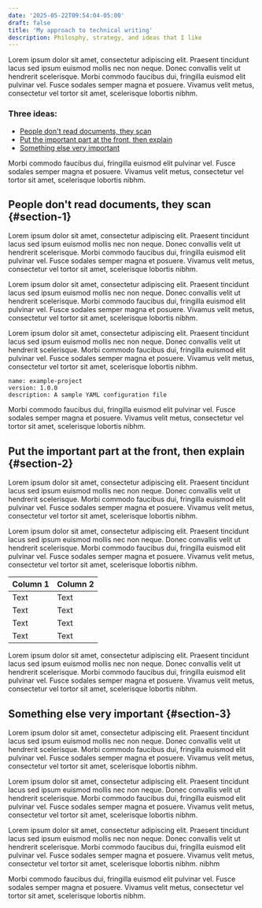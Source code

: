 ```yaml
---
date: '2025-05-22T09:54:04-05:00'
draft: false
title: 'My approach to technical writing'
description: Philosphy, strategy, and ideas that I like
---
```




Lorem ipsum dolor sit amet, consectetur adipiscing elit. Praesent tincidunt lacus sed ipsum euismod mollis nec non neque. Donec convallis velit ut hendrerit scelerisque. Morbi commodo faucibus dui, fringilla euismod elit pulvinar vel. Fusce sodales semper magna et posuere. Vivamus velit metus, consectetur vel tortor sit amet, scelerisque lobortis nibhm.

### Three ideas:
- [People don't read documents, they scan](#section-1)
- [Put the important part at the front, then explain](#section-2)
- [Something else very important](#section-3)

Morbi commodo faucibus dui, fringilla euismod elit pulvinar vel. Fusce sodales semper magna et posuere. Vivamus velit metus, consectetur vel tortor sit amet, scelerisque lobortis nibhm.

## People don't read documents, they scan {#section-1}


Lorem ipsum dolor sit amet, consectetur adipiscing elit. Praesent tincidunt lacus sed ipsum euismod mollis nec non neque. Donec convallis velit ut hendrerit scelerisque. Morbi commodo faucibus dui, fringilla euismod elit pulvinar vel. Fusce sodales semper magna et posuere. Vivamus velit metus, consectetur vel tortor sit amet, scelerisque lobortis nibhm.

Lorem ipsum dolor sit amet, consectetur adipiscing elit. Praesent tincidunt lacus sed ipsum euismod mollis nec non neque. Donec convallis velit ut hendrerit scelerisque. Morbi commodo faucibus dui, fringilla euismod elit pulvinar vel. Fusce sodales semper magna et posuere. Vivamus velit metus, consectetur vel tortor sit amet, scelerisque lobortis nibhm.

Lorem ipsum dolor sit amet, consectetur adipiscing elit. Praesent tincidunt lacus sed ipsum euismod mollis nec non neque. Donec convallis velit ut hendrerit scelerisque. Morbi commodo faucibus dui, fringilla euismod elit pulvinar vel. Fusce sodales semper magna et posuere. Vivamus velit metus, consectetur vel tortor sit amet, scelerisque lobortis nibhm.

```
name: example-project
version: 1.0.0
description: A sample YAML configuration file
```

Morbi commodo faucibus dui, fringilla euismod elit pulvinar vel. Fusce sodales semper magna et posuere. Vivamus velit metus, consectetur vel tortor sit amet, scelerisque lobortis nibhm.

## Put the important part at the front, then explain {#section-2}

Lorem ipsum dolor sit amet, consectetur adipiscing elit. Praesent tincidunt lacus sed ipsum euismod mollis nec non neque. Donec convallis velit ut hendrerit scelerisque. Morbi commodo faucibus dui, fringilla euismod elit pulvinar vel. Fusce sodales semper magna et posuere. Vivamus velit metus, consectetur vel tortor sit amet, scelerisque lobortis nibhm.

Lorem ipsum dolor sit amet, consectetur adipiscing elit. Praesent tincidunt lacus sed ipsum euismod mollis nec non neque. Donec convallis velit ut hendrerit scelerisque. Morbi commodo faucibus dui, fringilla euismod elit pulvinar vel. Fusce sodales semper magna et posuere. Vivamus velit metus, consectetur vel tortor sit amet, scelerisque lobortis nibhm.

| Column 1 | Column 2 |
| ----------- | ----------- |
| Text | Text |
| Text | Text |
| Text | Text |
| Text | Text |

Lorem ipsum dolor sit amet, consectetur adipiscing elit. Praesent tincidunt lacus sed ipsum euismod mollis nec non neque. Donec convallis velit ut hendrerit scelerisque. Morbi commodo faucibus dui, fringilla euismod elit pulvinar vel. Fusce sodales semper magna et posuere. Vivamus velit metus, consectetur vel tortor sit amet, scelerisque lobortis nibhm.

## Something else very important {#section-3}

Lorem ipsum dolor sit amet, consectetur adipiscing elit. Praesent tincidunt lacus sed ipsum euismod mollis nec non neque. Donec convallis velit ut hendrerit scelerisque. Morbi commodo faucibus dui, fringilla euismod elit pulvinar vel. Fusce sodales semper magna et posuere. Vivamus velit metus, consectetur vel tortor sit amet, scelerisque lobortis nibhm.

Lorem ipsum dolor sit amet, consectetur adipiscing elit. Praesent tincidunt lacus sed ipsum euismod mollis nec non neque. Donec convallis velit ut hendrerit scelerisque. Morbi commodo faucibus dui, fringilla euismod elit pulvinar vel. Fusce sodales semper magna et posuere. Vivamus velit metus, consectetur vel tortor sit amet, scelerisque lobortis nibhm.

Lorem ipsum dolor sit amet, consectetur adipiscing elit. Praesent tincidunt lacus sed ipsum euismod mollis nec non neque. Donec convallis velit ut hendrerit scelerisque. Morbi commodo faucibus dui, fringilla euismod elit pulvinar vel. Fusce sodales semper magna et posuere. Vivamus velit metus, consectetur vel tortor sit amet, scelerisque lobortis nibhm.
nibhm

Morbi commodo faucibus dui, fringilla euismod elit pulvinar vel. Fusce sodales semper magna et posuere. Vivamus velit metus, consectetur vel tortor sit amet, scelerisque lobortis nibhm.
